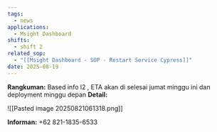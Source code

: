 ```yaml
---
tags:
  - news
applications:
  - Msight Dashboard
shifts:
  - shift 2
related_sop:
  - "[[Msight Dashboard - SOP - Restart Service Cypress]]"
date: 2025-08-19
---
```

**Rangkuman:**  Based info l2 , ETA akan di selesai jumat minggu ini dan deployment minggu depan
**Detail:** 

![[Pasted image 20250821061318.png]]

**Informan:** +62 821-1835-6533